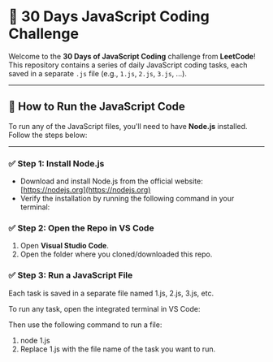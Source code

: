 # 🧠 30 Days JavaScript Coding Challenge

Welcome to the **30 Days of JavaScript Coding** challenge from **LeetCode**! This repository contains a series of daily JavaScript coding tasks, each saved in a separate `.js` file (e.g., `1.js`, `2.js`, `3.js`, ...).

---

## 🚀 How to Run the JavaScript Code

To run any of the JavaScript files, you'll need to have **Node.js** installed. Follow the steps below:

---

### ✅ Step 1: Install Node.js

- Download and install Node.js from the official website: [https://nodejs.org](https://nodejs.org)
- Verify the installation by running the following command in your terminal:

### ✅ Step 2: Open the Repo in VS Code

1. Open **Visual Studio Code**.
2. Open the folder where you cloned/downloaded this repo.

### ✅ Step 3: Run a JavaScript File

Each task is saved in a separate file named 1.js, 2.js, 3.js, etc.

To run any task, open the integrated terminal in VS Code:

Then use the following command to run a file:

1. node 1.js
2. Replace 1.js with the file name of the task you want to run.
